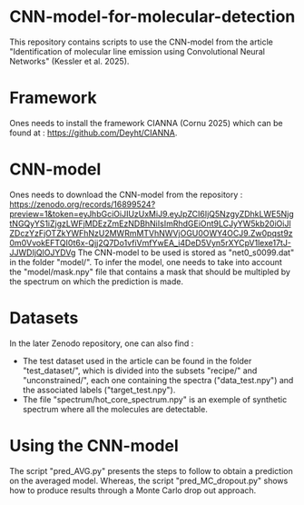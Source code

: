 # CNN-model-for-molecular-detection

This repository contains scripts to use the CNN-model from the article "Identification of molecular line emission using Convolutional Neural Networks" (Kessler et al. 2025). 

# Framework
Ones needs to install the framework CIANNA (Cornu 2025) which can be found at : https://github.com/Deyht/CIANNA.

# CNN-model
Ones needs to download the CNN-model from the repository : https://zenodo.org/records/16899524?preview=1&token=eyJhbGciOiJIUzUxMiJ9.eyJpZCI6IjQ5NzgyZDhkLWE5NjgtNGQyYS1iZjgzLWFjMDEzZmEzNDBhNiIsImRhdGEiOnt9LCJyYW5kb20iOiJlZDczYzFjOTZkYWFhNzU2MWRmMTVhNWVjOGU0OWY4OCJ9.Zw0pqst9z0m0VvokEFTQI0t6x-Qjj2Q7Do1vfiVmfYwEA_i4DeD5Vyn5rXYCpV1lexe17tJ-JJWDIjQlOJYDVg
The CNN-model to be used is stored as "net0_s0099.dat" in the folder "model/". To infer the model, one needs to take into account the "model/mask.npy" file that contains a mask that should be multipled by the spectrum on which the prediction is made. 

# Datasets
In the later Zenodo repository, one can also find : 
  - The test dataset used in the article can be found in the folder "test_dataset/", which is divided into the subsets "recipe/" and "unconstrained/", each one containing the spectra ("data_test.npy") and the associated labels ("target_test.npy").
  - The file "spectrum/hot_core_spectrum.npy" is an exemple of synthetic spectrum where all the molecules are detectable. 

# Using the CNN-model
The script "pred_AVG.py" presents the steps to follow to obtain a prediction on the averaged model. Whereas, the script "pred_MC_dropout.py" shows how to produce results through a Monte Carlo drop out approach. 






